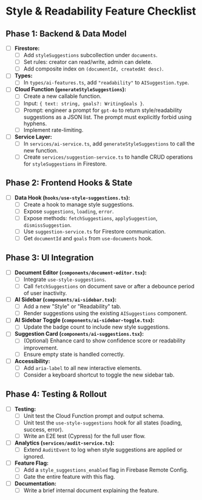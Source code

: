 # Style & Readability Feature Checklist

## Phase 1: Backend & Data Model

- [ ] **Firestore:**
  - [ ] Add `styleSuggestions` subcollection under `documents`.
  - [ ] Set rules: creator can read/write, admin can delete.
  - [ ] Add composite index on `(documentId, createdAt desc)`.
- [ ] **Types:**
  - [ ] In `types/ai-features.ts`, add `"readability"` to `AISuggestion.type`.
- [ ] **Cloud Function (`generateStyleSuggestions`):**
  - [ ] Create a new callable function.
  - [ ] Input: `{ text: string, goals?: WritingGoals }`.
  - [ ] Prompt: engineer a prompt for `gpt-4o` to return style/readability suggestions as a JSON list. The prompt must explicitly forbid using hyphens.
  - [ ] Implement rate-limiting.
- [ ] **Service Layer:**
  - [ ] In `services/ai-service.ts`, add `generateStyleSuggestions` to call the new function.
  - [ ] Create `services/suggestion-service.ts` to handle CRUD operations for `styleSuggestions` in Firestore.

## Phase 2: Frontend Hooks & State

- [ ] **Data Hook (`hooks/use-style-suggestions.ts`):**
  - [ ] Create a hook to manage style suggestions.
  - [ ] Expose `suggestions`, `loading`, `error`.
  - [ ] Expose methods: `fetchSuggestions`, `applySuggestion`, `dismissSuggestion`.
  - [ ] Use `suggestion-service.ts` for Firestore communication.
  - [ ] Get `documentId` and `goals` from `use-documents` hook.

## Phase 3: UI Integration

- [ ] **Document Editor (`components/document-editor.tsx`):**
  - [ ] Integrate `use-style-suggestions`.
  - [ ] Call `fetchSuggestions` on document save or after a debounce period of user inactivity.
- [ ] **AI Sidebar (`components/ai-sidebar.tsx`):**
  - [ ] Add a new "Style" or "Readability" tab.
  - [ ] Render suggestions using the existing `AISuggestions` component.
- [ ] **AI Sidebar Toggle (`components/ai-sidebar-toggle.tsx`):**
  - [ ] Update the badge count to include new style suggestions.
- [ ] **Suggestion Card (`components/ai-suggestions.tsx`):**
  - [ ] (Optional) Enhance card to show confidence score or readability improvement.
  - [ ] Ensure empty state is handled correctly.
- [ ] **Accessibility:**
  - [ ] Add `aria-label` to all new interactive elements.
  - [ ] Consider a keyboard shortcut to toggle the new sidebar tab.

## Phase 4: Testing & Rollout

- [ ] **Testing:**
  - [ ] Unit test the Cloud Function prompt and output schema.
  - [ ] Unit test the `use-style-suggestions` hook for all states (loading, success, error).
  - [ ] Write an E2E test (Cypress) for the full user flow.
- [ ] **Analytics (`services/audit-service.ts`):**
  - [ ] Extend `AuditEvent` to log when style suggestions are applied or ignored.
- [ ] **Feature Flag:**
  - [ ] Add a `style_suggestions_enabled` flag in Firebase Remote Config.
  - [ ] Gate the entire feature with this flag.
- [ ] **Documentation:**
  - [ ] Write a brief internal document explaining the feature. 